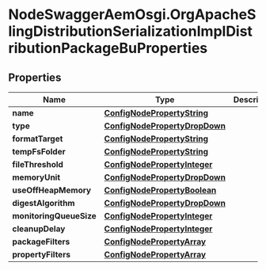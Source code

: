 # NodeSwaggerAemOsgi.OrgApacheSlingDistributionSerializationImplDistributionPackageBuProperties

## Properties
Name | Type | Description | Notes
------------ | ------------- | ------------- | -------------
**name** | [**ConfigNodePropertyString**](ConfigNodePropertyString.md) |  | [optional] 
**type** | [**ConfigNodePropertyDropDown**](ConfigNodePropertyDropDown.md) |  | [optional] 
**formatTarget** | [**ConfigNodePropertyString**](ConfigNodePropertyString.md) |  | [optional] 
**tempFsFolder** | [**ConfigNodePropertyString**](ConfigNodePropertyString.md) |  | [optional] 
**fileThreshold** | [**ConfigNodePropertyInteger**](ConfigNodePropertyInteger.md) |  | [optional] 
**memoryUnit** | [**ConfigNodePropertyDropDown**](ConfigNodePropertyDropDown.md) |  | [optional] 
**useOffHeapMemory** | [**ConfigNodePropertyBoolean**](ConfigNodePropertyBoolean.md) |  | [optional] 
**digestAlgorithm** | [**ConfigNodePropertyDropDown**](ConfigNodePropertyDropDown.md) |  | [optional] 
**monitoringQueueSize** | [**ConfigNodePropertyInteger**](ConfigNodePropertyInteger.md) |  | [optional] 
**cleanupDelay** | [**ConfigNodePropertyInteger**](ConfigNodePropertyInteger.md) |  | [optional] 
**packageFilters** | [**ConfigNodePropertyArray**](ConfigNodePropertyArray.md) |  | [optional] 
**propertyFilters** | [**ConfigNodePropertyArray**](ConfigNodePropertyArray.md) |  | [optional] 


